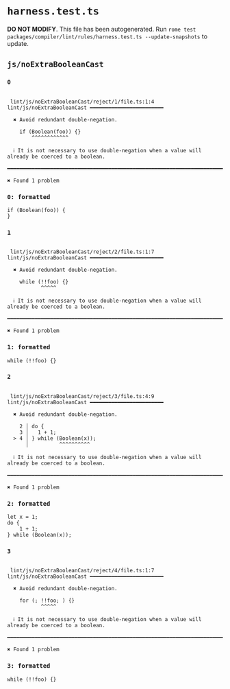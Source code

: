 # `harness.test.ts`

**DO NOT MODIFY**. This file has been autogenerated. Run `rome test packages/compiler/lint/rules/harness.test.ts --update-snapshots` to update.

## `js/noExtraBooleanCast`

### `0`

```

 lint/js/noExtraBooleanCast/reject/1/file.ts:1:4 lint/js/noExtraBooleanCast ━━━━━━━━━━━━━━━━━━━━━━━━

  ✖ Avoid redundant double-negation.

    if (Boolean(foo)) {}
        ^^^^^^^^^^^^

  ℹ It is not necessary to use double-negation when a value will already be coerced to a boolean.

━━━━━━━━━━━━━━━━━━━━━━━━━━━━━━━━━━━━━━━━━━━━━━━━━━━━━━━━━━━━━━━━━━━━━━━━━━━━━━━━━━━━━━━━━━━━━━━━━━━━

✖ Found 1 problem

```

### `0: formatted`

```
if (Boolean(foo)) {
}

```

### `1`

```

 lint/js/noExtraBooleanCast/reject/2/file.ts:1:7 lint/js/noExtraBooleanCast ━━━━━━━━━━━━━━━━━━━━━━━━

  ✖ Avoid redundant double-negation.

    while (!!foo) {}
           ^^^^^

  ℹ It is not necessary to use double-negation when a value will already be coerced to a boolean.

━━━━━━━━━━━━━━━━━━━━━━━━━━━━━━━━━━━━━━━━━━━━━━━━━━━━━━━━━━━━━━━━━━━━━━━━━━━━━━━━━━━━━━━━━━━━━━━━━━━━

✖ Found 1 problem

```

### `1: formatted`

```
while (!!foo) {}

```

### `2`

```

 lint/js/noExtraBooleanCast/reject/3/file.ts:4:9 lint/js/noExtraBooleanCast ━━━━━━━━━━━━━━━━━━━━━━━━

  ✖ Avoid redundant double-negation.

    2 │ do {
    3 │   1 + 1;
  > 4 │ } while (Boolean(x));
      │          ^^^^^^^^^^

  ℹ It is not necessary to use double-negation when a value will already be coerced to a boolean.

━━━━━━━━━━━━━━━━━━━━━━━━━━━━━━━━━━━━━━━━━━━━━━━━━━━━━━━━━━━━━━━━━━━━━━━━━━━━━━━━━━━━━━━━━━━━━━━━━━━━

✖ Found 1 problem

```

### `2: formatted`

```
let x = 1;
do {
	1 + 1;
} while (Boolean(x));

```

### `3`

```

 lint/js/noExtraBooleanCast/reject/4/file.ts:1:7 lint/js/noExtraBooleanCast ━━━━━━━━━━━━━━━━━━━━━━━━

  ✖ Avoid redundant double-negation.

    for (; !!foo; ) {}
           ^^^^^

  ℹ It is not necessary to use double-negation when a value will already be coerced to a boolean.

━━━━━━━━━━━━━━━━━━━━━━━━━━━━━━━━━━━━━━━━━━━━━━━━━━━━━━━━━━━━━━━━━━━━━━━━━━━━━━━━━━━━━━━━━━━━━━━━━━━━

✖ Found 1 problem

```

### `3: formatted`

```
while (!!foo) {}

```
